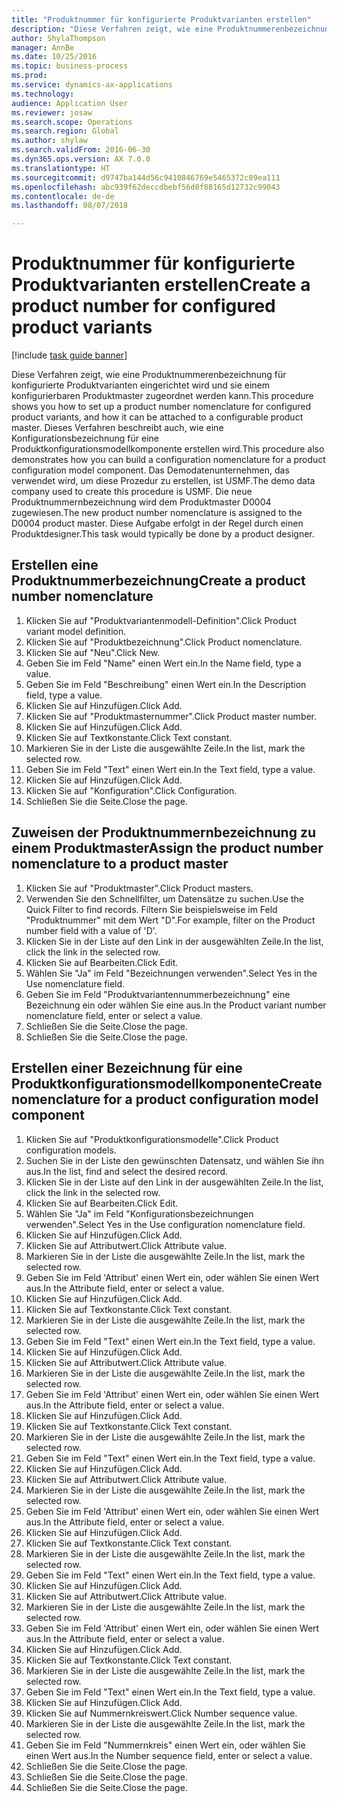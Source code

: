 ```yaml
--- 
title: "Produktnummer für konfigurierte Produktvarianten erstellen"
description: "Diese Verfahren zeigt, wie eine Produktnummerenbezeichnung für konfigurierte Produktvarianten eingerichtet wird und sie einem konfigurierbaren Produktmaster zugeordnet werden kann."
author: ShylaThompson
manager: AnnBe
ms.date: 10/25/2016
ms.topic: business-process
ms.prod: 
ms.service: dynamics-ax-applications
ms.technology: 
audience: Application User
ms.reviewer: josaw
ms.search.scope: Operations
ms.search.region: Global
ms.author: shylaw
ms.search.validFrom: 2016-06-30
ms.dyn365.ops.version: AX 7.0.0
ms.translationtype: HT
ms.sourcegitcommit: d9747ba144d56c9410846769e5465372c89ea111
ms.openlocfilehash: abc939f62deccdbebf56d0f88165d12732c99043
ms.contentlocale: de-de
ms.lasthandoff: 08/07/2018

---
```

# <a name="create-a-product-number-for-configured-product-variants"></a><span data-ttu-id="009c5-103">Produktnummer für konfigurierte Produktvarianten erstellen</span><span class="sxs-lookup"><span data-stu-id="009c5-103">Create a product number for configured product variants</span></span>

[!include [task guide banner](../../includes/task-guide-banner.md)]

<span data-ttu-id="009c5-104">Diese Verfahren zeigt, wie eine Produktnummerenbezeichnung für konfigurierte Produktvarianten eingerichtet wird und sie einem konfigurierbaren Produktmaster zugeordnet werden kann.</span><span class="sxs-lookup"><span data-stu-id="009c5-104">This procedure shows you how to set up a product number nomenclature for configured product variants, and how it can be attached to a configurable product master.</span></span> <span data-ttu-id="009c5-105">Dieses Verfahren beschreibt auch, wie eine Konfigurationsbezeichnung für eine Produktkonfigurationsmodellkomponente erstellen wird.</span><span class="sxs-lookup"><span data-stu-id="009c5-105">This procedure also demonstrates how you can build a configuration nomenclature for a product configuration model component.</span></span> <span data-ttu-id="009c5-106">Das Demodatenunternehmen, das verwendet wird, um diese Prozedur zu erstellen, ist USMF.</span><span class="sxs-lookup"><span data-stu-id="009c5-106">The demo data company used to create this procedure is USMF.</span></span> <span data-ttu-id="009c5-107">Die neue Produktnummernbezeichnung wird dem Produktmaster D0004 zugewiesen.</span><span class="sxs-lookup"><span data-stu-id="009c5-107">The new product number nomenclature is assigned to the D0004 product master.</span></span> <span data-ttu-id="009c5-108">Diese Aufgabe erfolgt in der Regel durch einen Produktdesigner.</span><span class="sxs-lookup"><span data-stu-id="009c5-108">This task would typically be done by a product designer.</span></span>


## <a name="create-a-product-number-nomenclature"></a><span data-ttu-id="009c5-109">Erstellen eine Produktnummerbezeichnung</span><span class="sxs-lookup"><span data-stu-id="009c5-109">Create a product number nomenclature</span></span>
1. <span data-ttu-id="009c5-110">Klicken Sie auf "Produktvariantenmodell-Definition".</span><span class="sxs-lookup"><span data-stu-id="009c5-110">Click Product variant model definition.</span></span>
2. <span data-ttu-id="009c5-111">Klicken Sie auf "Produktbezeichnung".</span><span class="sxs-lookup"><span data-stu-id="009c5-111">Click Product nomenclature.</span></span>
3. <span data-ttu-id="009c5-112">Klicken Sie auf "Neu".</span><span class="sxs-lookup"><span data-stu-id="009c5-112">Click New.</span></span>
4. <span data-ttu-id="009c5-113">Geben Sie im Feld "Name" einen Wert ein.</span><span class="sxs-lookup"><span data-stu-id="009c5-113">In the Name field, type a value.</span></span>
5. <span data-ttu-id="009c5-114">Geben Sie im Feld "Beschreibung" einen Wert ein.</span><span class="sxs-lookup"><span data-stu-id="009c5-114">In the Description field, type a value.</span></span>
6. <span data-ttu-id="009c5-115">Klicken Sie auf Hinzufügen.</span><span class="sxs-lookup"><span data-stu-id="009c5-115">Click Add.</span></span>
7. <span data-ttu-id="009c5-116">Klicken Sie auf "Produktmasternummer".</span><span class="sxs-lookup"><span data-stu-id="009c5-116">Click Product master number.</span></span>
8. <span data-ttu-id="009c5-117">Klicken Sie auf Hinzufügen.</span><span class="sxs-lookup"><span data-stu-id="009c5-117">Click Add.</span></span>
9. <span data-ttu-id="009c5-118">Klicken Sie auf Textkonstante.</span><span class="sxs-lookup"><span data-stu-id="009c5-118">Click Text constant.</span></span>
10. <span data-ttu-id="009c5-119">Markieren Sie in der Liste die ausgewählte Zeile.</span><span class="sxs-lookup"><span data-stu-id="009c5-119">In the list, mark the selected row.</span></span>
11. <span data-ttu-id="009c5-120">Geben Sie im Feld "Text" einen Wert ein.</span><span class="sxs-lookup"><span data-stu-id="009c5-120">In the Text field, type a value.</span></span>
12. <span data-ttu-id="009c5-121">Klicken Sie auf Hinzufügen.</span><span class="sxs-lookup"><span data-stu-id="009c5-121">Click Add.</span></span>
13. <span data-ttu-id="009c5-122">Klicken Sie auf "Konfiguration".</span><span class="sxs-lookup"><span data-stu-id="009c5-122">Click Configuration.</span></span>
14. <span data-ttu-id="009c5-123">Schließen Sie die Seite.</span><span class="sxs-lookup"><span data-stu-id="009c5-123">Close the page.</span></span>

## <a name="assign-the-product-number-nomenclature-to-a-product-master"></a><span data-ttu-id="009c5-124">Zuweisen der Produktnummernbezeichnung zu einem Produktmaster</span><span class="sxs-lookup"><span data-stu-id="009c5-124">Assign the product number nomenclature to a product master</span></span>
1. <span data-ttu-id="009c5-125">Klicken Sie auf "Produktmaster".</span><span class="sxs-lookup"><span data-stu-id="009c5-125">Click Product masters.</span></span>
2. <span data-ttu-id="009c5-126">Verwenden Sie den Schnellfilter, um Datensätze zu suchen.</span><span class="sxs-lookup"><span data-stu-id="009c5-126">Use the Quick Filter to find records.</span></span> <span data-ttu-id="009c5-127">Filtern Sie beispielsweise im Feld "Produktnummer" mit dem Wert "D".</span><span class="sxs-lookup"><span data-stu-id="009c5-127">For example, filter on the Product number field with a value of 'D'.</span></span>
3. <span data-ttu-id="009c5-128">Klicken Sie in der Liste auf den Link in der ausgewählten Zeile.</span><span class="sxs-lookup"><span data-stu-id="009c5-128">In the list, click the link in the selected row.</span></span>
4. <span data-ttu-id="009c5-129">Klicken Sie auf Bearbeiten.</span><span class="sxs-lookup"><span data-stu-id="009c5-129">Click Edit.</span></span>
5. <span data-ttu-id="009c5-130">Wählen Sie "Ja" im Feld "Bezeichnungen verwenden".</span><span class="sxs-lookup"><span data-stu-id="009c5-130">Select Yes in the Use nomenclature field.</span></span>
6. <span data-ttu-id="009c5-131">Geben Sie im Feld "Produktvariantennummerbezeichnung" eine Bezeichnung ein oder wählen Sie eine aus.</span><span class="sxs-lookup"><span data-stu-id="009c5-131">In the Product variant number nomenclature field, enter or select a value.</span></span>
7. <span data-ttu-id="009c5-132">Schließen Sie die Seite.</span><span class="sxs-lookup"><span data-stu-id="009c5-132">Close the page.</span></span>
8. <span data-ttu-id="009c5-133">Schließen Sie die Seite.</span><span class="sxs-lookup"><span data-stu-id="009c5-133">Close the page.</span></span>

## <a name="create-nomenclature-for-a-product-configuration-model-component"></a><span data-ttu-id="009c5-134">Erstellen einer Bezeichnung für eine Produktkonfigurationsmodellkomponente</span><span class="sxs-lookup"><span data-stu-id="009c5-134">Create nomenclature for a product configuration model component</span></span>
1. <span data-ttu-id="009c5-135">Klicken Sie auf "Produktkonfigurationsmodelle".</span><span class="sxs-lookup"><span data-stu-id="009c5-135">Click Product configuration models.</span></span>
2. <span data-ttu-id="009c5-136">Suchen Sie in der Liste den gewünschten Datensatz, und wählen Sie ihn aus.</span><span class="sxs-lookup"><span data-stu-id="009c5-136">In the list, find and select the desired record.</span></span>
3. <span data-ttu-id="009c5-137">Klicken Sie in der Liste auf den Link in der ausgewählten Zeile.</span><span class="sxs-lookup"><span data-stu-id="009c5-137">In the list, click the link in the selected row.</span></span>
4. <span data-ttu-id="009c5-138">Klicken Sie auf Bearbeiten.</span><span class="sxs-lookup"><span data-stu-id="009c5-138">Click Edit.</span></span>
5. <span data-ttu-id="009c5-139">Wählen Sie "Ja" im Feld "Konfigurationsbezeichnungen verwenden".</span><span class="sxs-lookup"><span data-stu-id="009c5-139">Select Yes in the Use configuration nomenclature field.</span></span>
6. <span data-ttu-id="009c5-140">Klicken Sie auf Hinzufügen.</span><span class="sxs-lookup"><span data-stu-id="009c5-140">Click Add.</span></span>
7. <span data-ttu-id="009c5-141">Klicken Sie auf Attributwert.</span><span class="sxs-lookup"><span data-stu-id="009c5-141">Click Attribute value.</span></span>
8. <span data-ttu-id="009c5-142">Markieren Sie in der Liste die ausgewählte Zeile.</span><span class="sxs-lookup"><span data-stu-id="009c5-142">In the list, mark the selected row.</span></span>
9. <span data-ttu-id="009c5-143">Geben Sie im Feld 'Attribut' einen Wert ein, oder wählen Sie einen Wert aus.</span><span class="sxs-lookup"><span data-stu-id="009c5-143">In the Attribute field, enter or select a value.</span></span>
10. <span data-ttu-id="009c5-144">Klicken Sie auf Hinzufügen.</span><span class="sxs-lookup"><span data-stu-id="009c5-144">Click Add.</span></span>
11. <span data-ttu-id="009c5-145">Klicken Sie auf Textkonstante.</span><span class="sxs-lookup"><span data-stu-id="009c5-145">Click Text constant.</span></span>
12. <span data-ttu-id="009c5-146">Markieren Sie in der Liste die ausgewählte Zeile.</span><span class="sxs-lookup"><span data-stu-id="009c5-146">In the list, mark the selected row.</span></span>
13. <span data-ttu-id="009c5-147">Geben Sie im Feld "Text" einen Wert ein.</span><span class="sxs-lookup"><span data-stu-id="009c5-147">In the Text field, type a value.</span></span>
14. <span data-ttu-id="009c5-148">Klicken Sie auf Hinzufügen.</span><span class="sxs-lookup"><span data-stu-id="009c5-148">Click Add.</span></span>
15. <span data-ttu-id="009c5-149">Klicken Sie auf Attributwert.</span><span class="sxs-lookup"><span data-stu-id="009c5-149">Click Attribute value.</span></span>
16. <span data-ttu-id="009c5-150">Markieren Sie in der Liste die ausgewählte Zeile.</span><span class="sxs-lookup"><span data-stu-id="009c5-150">In the list, mark the selected row.</span></span>
17. <span data-ttu-id="009c5-151">Geben Sie im Feld 'Attribut' einen Wert ein, oder wählen Sie einen Wert aus.</span><span class="sxs-lookup"><span data-stu-id="009c5-151">In the Attribute field, enter or select a value.</span></span>
18. <span data-ttu-id="009c5-152">Klicken Sie auf Hinzufügen.</span><span class="sxs-lookup"><span data-stu-id="009c5-152">Click Add.</span></span>
19. <span data-ttu-id="009c5-153">Klicken Sie auf Textkonstante.</span><span class="sxs-lookup"><span data-stu-id="009c5-153">Click Text constant.</span></span>
20. <span data-ttu-id="009c5-154">Markieren Sie in der Liste die ausgewählte Zeile.</span><span class="sxs-lookup"><span data-stu-id="009c5-154">In the list, mark the selected row.</span></span>
21. <span data-ttu-id="009c5-155">Geben Sie im Feld "Text" einen Wert ein.</span><span class="sxs-lookup"><span data-stu-id="009c5-155">In the Text field, type a value.</span></span>
22. <span data-ttu-id="009c5-156">Klicken Sie auf Hinzufügen.</span><span class="sxs-lookup"><span data-stu-id="009c5-156">Click Add.</span></span>
23. <span data-ttu-id="009c5-157">Klicken Sie auf Attributwert.</span><span class="sxs-lookup"><span data-stu-id="009c5-157">Click Attribute value.</span></span>
24. <span data-ttu-id="009c5-158">Markieren Sie in der Liste die ausgewählte Zeile.</span><span class="sxs-lookup"><span data-stu-id="009c5-158">In the list, mark the selected row.</span></span>
25. <span data-ttu-id="009c5-159">Geben Sie im Feld 'Attribut' einen Wert ein, oder wählen Sie einen Wert aus.</span><span class="sxs-lookup"><span data-stu-id="009c5-159">In the Attribute field, enter or select a value.</span></span>
26. <span data-ttu-id="009c5-160">Klicken Sie auf Hinzufügen.</span><span class="sxs-lookup"><span data-stu-id="009c5-160">Click Add.</span></span>
27. <span data-ttu-id="009c5-161">Klicken Sie auf Textkonstante.</span><span class="sxs-lookup"><span data-stu-id="009c5-161">Click Text constant.</span></span>
28. <span data-ttu-id="009c5-162">Markieren Sie in der Liste die ausgewählte Zeile.</span><span class="sxs-lookup"><span data-stu-id="009c5-162">In the list, mark the selected row.</span></span>
29. <span data-ttu-id="009c5-163">Geben Sie im Feld "Text" einen Wert ein.</span><span class="sxs-lookup"><span data-stu-id="009c5-163">In the Text field, type a value.</span></span>
30. <span data-ttu-id="009c5-164">Klicken Sie auf Hinzufügen.</span><span class="sxs-lookup"><span data-stu-id="009c5-164">Click Add.</span></span>
31. <span data-ttu-id="009c5-165">Klicken Sie auf Attributwert.</span><span class="sxs-lookup"><span data-stu-id="009c5-165">Click Attribute value.</span></span>
32. <span data-ttu-id="009c5-166">Markieren Sie in der Liste die ausgewählte Zeile.</span><span class="sxs-lookup"><span data-stu-id="009c5-166">In the list, mark the selected row.</span></span>
33. <span data-ttu-id="009c5-167">Geben Sie im Feld 'Attribut' einen Wert ein, oder wählen Sie einen Wert aus.</span><span class="sxs-lookup"><span data-stu-id="009c5-167">In the Attribute field, enter or select a value.</span></span>
34. <span data-ttu-id="009c5-168">Klicken Sie auf Hinzufügen.</span><span class="sxs-lookup"><span data-stu-id="009c5-168">Click Add.</span></span>
35. <span data-ttu-id="009c5-169">Klicken Sie auf Textkonstante.</span><span class="sxs-lookup"><span data-stu-id="009c5-169">Click Text constant.</span></span>
36. <span data-ttu-id="009c5-170">Markieren Sie in der Liste die ausgewählte Zeile.</span><span class="sxs-lookup"><span data-stu-id="009c5-170">In the list, mark the selected row.</span></span>
37. <span data-ttu-id="009c5-171">Geben Sie im Feld "Text" einen Wert ein.</span><span class="sxs-lookup"><span data-stu-id="009c5-171">In the Text field, type a value.</span></span>
38. <span data-ttu-id="009c5-172">Klicken Sie auf Hinzufügen.</span><span class="sxs-lookup"><span data-stu-id="009c5-172">Click Add.</span></span>
39. <span data-ttu-id="009c5-173">Klicken Sie auf Nummernkreiswert.</span><span class="sxs-lookup"><span data-stu-id="009c5-173">Click Number sequence value.</span></span>
40. <span data-ttu-id="009c5-174">Markieren Sie in der Liste die ausgewählte Zeile.</span><span class="sxs-lookup"><span data-stu-id="009c5-174">In the list, mark the selected row.</span></span>
41. <span data-ttu-id="009c5-175">Geben Sie im Feld "Nummernkreis" einen Wert ein, oder wählen Sie einen Wert aus.</span><span class="sxs-lookup"><span data-stu-id="009c5-175">In the Number sequence field, enter or select a value.</span></span>
42. <span data-ttu-id="009c5-176">Schließen Sie die Seite.</span><span class="sxs-lookup"><span data-stu-id="009c5-176">Close the page.</span></span>
43. <span data-ttu-id="009c5-177">Schließen Sie die Seite.</span><span class="sxs-lookup"><span data-stu-id="009c5-177">Close the page.</span></span>
44. <span data-ttu-id="009c5-178">Schließen Sie die Seite.</span><span class="sxs-lookup"><span data-stu-id="009c5-178">Close the page.</span></span>



